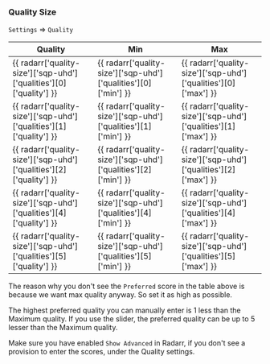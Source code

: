 <!-- markdownlint-disable MD041-->
### Quality Size

`Settings` => `Quality`

| Quality                                                            | Min                                                            | Max                                                            |
| ------------------------------------------------------------------ | -------------------------------------------------------------- | -------------------------------------------------------------- |
| {{ radarr['quality-size']['sqp-uhd']['qualities'][0]['quality'] }} | {{ radarr['quality-size']['sqp-uhd']['qualities'][0]['min'] }} | {{ radarr['quality-size']['sqp-uhd']['qualities'][0]['max'] }} |
| {{ radarr['quality-size']['sqp-uhd']['qualities'][1]['quality'] }} | {{ radarr['quality-size']['sqp-uhd']['qualities'][1]['min'] }} | {{ radarr['quality-size']['sqp-uhd']['qualities'][1]['max'] }} |
| {{ radarr['quality-size']['sqp-uhd']['qualities'][2]['quality'] }} | {{ radarr['quality-size']['sqp-uhd']['qualities'][2]['min'] }} | {{ radarr['quality-size']['sqp-uhd']['qualities'][2]['max'] }} |
| {{ radarr['quality-size']['sqp-uhd']['qualities'][4]['quality'] }} | {{ radarr['quality-size']['sqp-uhd']['qualities'][4]['min'] }} | {{ radarr['quality-size']['sqp-uhd']['qualities'][4]['max'] }} |
| {{ radarr['quality-size']['sqp-uhd']['qualities'][5]['quality'] }} | {{ radarr['quality-size']['sqp-uhd']['qualities'][5]['min'] }} | {{ radarr['quality-size']['sqp-uhd']['qualities'][5]['max'] }} |

The reason why you don't see the `Preferred` score in the table above is because we want max quality anyway. So set it as high as possible.

The highest preferred quality you can manually enter is 1 less than the Maximum quality. If you use the slider, the preferred quality can be up to 5 lesser than the Maximum quality.

Make sure you have enabled `Show Advanced` in Radarr, if you don't see a provision to enter the scores, under the Quality settings.
<!-- markdownlint-enable MD041-->
